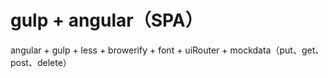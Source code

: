 # gulp + angular（SPA）
angular + gulp + less + browerify + font + uiRouter + mockdata（put、get、post、delete）
